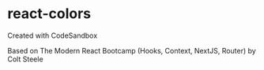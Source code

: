 # react-colors
Created with CodeSandbox

Based on The Modern React Bootcamp (Hooks, Context, NextJS, Router) by Colt Steele
